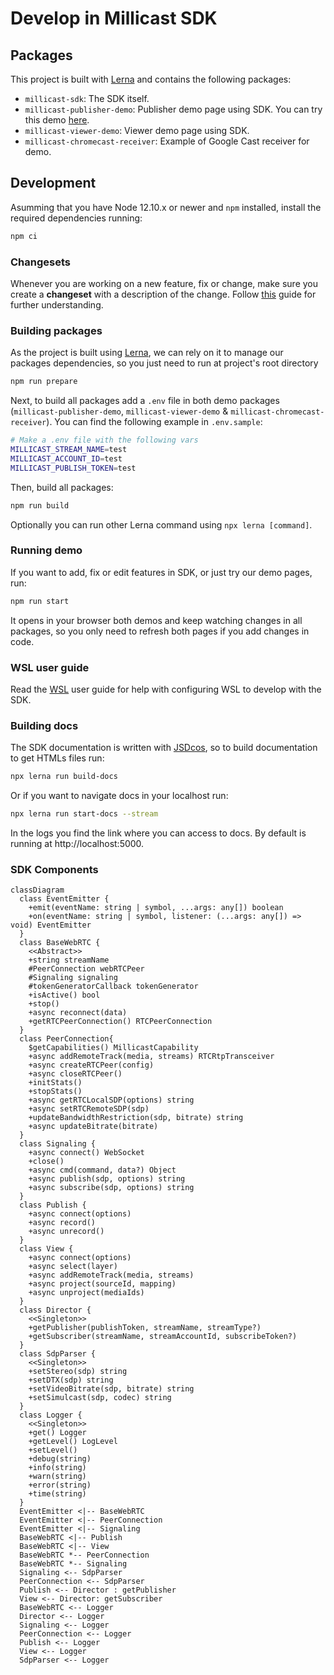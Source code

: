 # Develop in Millicast SDK
## Packages
This project is built with [Lerna](https://lerna.js.org/) and contains the following packages:

- `millicast-sdk`: The SDK itself.
- `millicast-publisher-demo`: Publisher demo page using SDK. You can try this demo [here](https://demo.millicast.com/?codec=h264&nosimulcast).
- `millicast-viewer-demo`: Viewer demo page using SDK.
- `millicast-chromecast-receiver`: Example of Google Cast receiver for demo.

## Development
Asumming that you have Node 12.10.x or newer and `npm` installed, install the required dependencies running:
```sh
npm ci
```

### Changesets
Whenever you are working on a new feature, fix or change, make sure you create a **changeset** with a description of the change. Follow [this](.changeset/README.md#Changes-per-feature) guide for further understanding.

### Building packages
As the project is built using [Lerna](https://lerna.js.org/), we can rely on it to manage our packages dependencies, so you just need to run at project's root directory
```sh
npm run prepare
```

Next, to build all packages add a `.env` file in both demo packages (`millicast-publisher-demo`, `millicast-viewer-demo` & `millicast-chromecast-receiver`). You can find the following example in `.env.sample`:
```sh
# Make a .env file with the following vars
MILLICAST_STREAM_NAME=test
MILLICAST_ACCOUNT_ID=test
MILLICAST_PUBLISH_TOKEN=test
```

Then, build all packages:
```sh
npm run build
```

Optionally you can run other Lerna command using `npx lerna [command]`.

### Running demo
If you want to add, fix or edit features in SDK, or just try our demo pages, run:
```sh
npm run start
```
It opens in your browser both demos and keep watching changes in all packages, so you only need to refresh both pages if you add changes in code.

### WSL user guide
Read the [WSL](developer-wsl-info.md) user guide for help with configuring WSL to develop with the SDK.

### Building docs
The SDK documentation is written with [JSDcos](https://jsdoc.app/), so to build documentation to get HTMLs files run:
```sh
npx lerna run build-docs
```

Or if you want to navigate docs in your localhost run:
```sh
npx lerna run start-docs --stream
```
In the logs you find the link where you can access to docs. By default is running at http://localhost:5000.

### SDK Components
```mermaid
classDiagram
  class EventEmitter {
    +emit(eventName: string | symbol, ...args: any[]) boolean
    +on(eventName: string | symbol, listener: (...args: any[]) => void) EventEmitter
  }
  class BaseWebRTC {
    <<Abstract>>
    +string streamName
    #PeerConnection webRTCPeer
    #Signaling signaling
    #tokenGeneratorCallback tokenGenerator
    +isActive() bool
    +stop()
    +async reconnect(data)
    +getRTCPeerConnection() RTCPeerConnection
  }
  class PeerConnection{
    $getCapabilities() MillicastCapability
    +async addRemoteTrack(media, streams) RTCRtpTransceiver
    +async createRTCPeer(config)
    +async closeRTCPeer()
    +initStats()
    +stopStats()
    +async getRTCLocalSDP(options) string
    +async setRTCRemoteSDP(sdp)
    +updateBandwidthRestriction(sdp, bitrate) string
    +async updateBitrate(bitrate)
  }
  class Signaling {
    +async connect() WebSocket
    +close()
    +async cmd(command, data?) Object
    +async publish(sdp, options) string
    +async subscribe(sdp, options) string
  }
  class Publish {
    +async connect(options)
    +async record()
    +async unrecord()
  }
  class View {
    +async connect(options)
    +async select(layer)
    +async addRemoteTrack(media, streams)
    +async project(sourceId, mapping)
    +async unproject(mediaIds)
  }
  class Director {
    <<Singleton>>
    +getPublisher(publishToken, streamName, streamType?)
    +getSubscriber(streamName, streamAccountId, subscribeToken?)
  }
  class SdpParser {
    <<Singleton>>
    +setStereo(sdp) string
    +setDTX(sdp) string
    +setVideoBitrate(sdp, bitrate) string
    +setSimulcast(sdp, codec) string
  }
  class Logger {
    <<Singleton>>
    +get() Logger
    +getLevel() LogLevel
    +setLevel()
    +debug(string)
    +info(string)
    +warn(string)
    +error(string)
    +time(string)
  }
  EventEmitter <|-- BaseWebRTC
  EventEmitter <|-- PeerConnection
  EventEmitter <|-- Signaling
  BaseWebRTC <|-- Publish
  BaseWebRTC <|-- View
  BaseWebRTC *-- PeerConnection
  BaseWebRTC *-- Signaling
  Signaling <-- SdpParser
  PeerConnection <-- SdpParser
  Publish <-- Director : getPublisher
  View <-- Director: getSubscriber
  BaseWebRTC <-- Logger
  Director <-- Logger
  Signaling <-- Logger
  PeerConnection <-- Logger
  Publish <-- Logger
  View <-- Logger
  SdpParser <-- Logger
```
